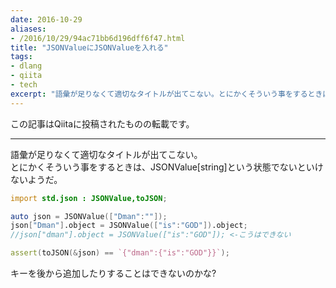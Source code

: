 ```yaml
---
date: 2016-10-29
aliases:
- /2016/10/29/94ac71bb6d196dff6f47.html
title: "JSONValueにJSONValueを入れる"
tags:
- dlang
- qiita
- tech
excerpt: "語彙が足りなくて適切なタイトルが出てこない。とにかくそういう事をするときは、JSONValue[string]という状態でないといけないようだ。"
---
```

この記事はQiitaに投稿されたものの転載です。

---
語彙が足りなくて適切なタイトルが出てこない。  
とにかくそういう事をするときは、JSONValue[string]という状態でないといけないようだ。

```d
import std.json : JSONValue,toJSON;

auto json = JSONValue(["Dman":""]);
json["Dman"].object = JSONValue(["is":"GOD"]).object;
//json["dman"].object = JSONValue(["is":"GOD"]); <-こうはできない

assert(toJSON(&json) == `{"dman":{"is":"GOD"}}`);
```

キーを後から追加したりすることはできないのかな?
